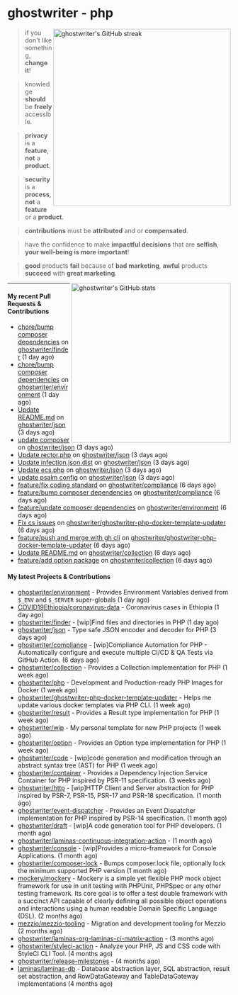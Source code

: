 # ghostwriter - php

<img alt="ghostwriter's GitHub streak" width="400px" align="right" src="https://github-readme-streak-stats.herokuapp.com/?cache_seconds=1800&user=ghostwriter">

> if you don't like something, **change it**!

> knowledge **should** be **freely** accessible.

> **privacy** is a **feature**, **not** a **product**.

> **security** is a **process**, **not** a **feature** or a **product**.

> **contributions** must be **attributed** and or **compensated**.

> have the confidence to make **impactful decisions** that are **selfish**, **your well-being is more important**!

> **good** products **fail** because of **bad marketing**, **awful** products **succeed** with **great marketing**.

<img alt="ghostwriter's GitHub stats" width="360px" align="right" src="https://github-readme-stats.vercel.app/api?cache_seconds=1800&username=ghostwriter&show_icons=true&count_private=true&hide_title=true&hide_rank=true&icon_color=333">

---

#### My recent Pull Requests & Contributions

- [chore/bump composer dependencies](https://github.com/ghostwriter/finder/pull/1) on [ghostwriter/finder](https://github.com/ghostwriter/finder) (1 day ago)
- [chore/bump composer dependencies](https://github.com/ghostwriter/environment/pull/7) on [ghostwriter/environment](https://github.com/ghostwriter/environment) (1 day ago)
- [Update README.md](https://github.com/ghostwriter/json/pull/7) on [ghostwriter/json](https://github.com/ghostwriter/json) (3 days ago)
- [update composer](https://github.com/ghostwriter/json/pull/6) on [ghostwriter/json](https://github.com/ghostwriter/json) (3 days ago)
- [Update rector.php](https://github.com/ghostwriter/json/pull/5) on [ghostwriter/json](https://github.com/ghostwriter/json) (3 days ago)
- [Update infection.json.dist](https://github.com/ghostwriter/json/pull/4) on [ghostwriter/json](https://github.com/ghostwriter/json) (3 days ago)
- [Update ecs.php](https://github.com/ghostwriter/json/pull/3) on [ghostwriter/json](https://github.com/ghostwriter/json) (3 days ago)
- [update psalm config](https://github.com/ghostwriter/json/pull/2) on [ghostwriter/json](https://github.com/ghostwriter/json) (3 days ago)
- [feature/fix coding standard](https://github.com/ghostwriter/compliance/pull/15) on [ghostwriter/compliance](https://github.com/ghostwriter/compliance) (6 days ago)
- [feature/bump composer dependencies](https://github.com/ghostwriter/compliance/pull/14) on [ghostwriter/compliance](https://github.com/ghostwriter/compliance) (6 days ago)
- [feature/update composer dependencies](https://github.com/ghostwriter/environment/pull/6) on [ghostwriter/environment](https://github.com/ghostwriter/environment) (6 days ago)
- [Fix cs issues](https://github.com/ghostwriter/ghostwriter-php-docker-template-updater/pull/4) on [ghostwriter/ghostwriter-php-docker-template-updater](https://github.com/ghostwriter/ghostwriter-php-docker-template-updater) (6 days ago)
- [feature/push and merge with gh cli](https://github.com/ghostwriter/ghostwriter-php-docker-template-updater/pull/3) on [ghostwriter/ghostwriter-php-docker-template-updater](https://github.com/ghostwriter/ghostwriter-php-docker-template-updater) (6 days ago)
- [Update README.md](https://github.com/ghostwriter/collection/pull/4) on [ghostwriter/collection](https://github.com/ghostwriter/collection) (6 days ago)
- [feature/add option package](https://github.com/ghostwriter/collection/pull/3) on [ghostwriter/collection](https://github.com/ghostwriter/collection) (6 days ago)

#### My latest Projects & Contributions

- [ghostwriter/environment](https://github.com/ghostwriter/environment) - Provides Environment Variables derived from `$_ENV` and `$_SERVER` super-globals (1 day ago)
- [COVID19Ethiopia/coronavirus-data](https://github.com/COVID19Ethiopia/coronavirus-data) - Coronavirus cases in Ethiopia (1 day ago)
- [ghostwriter/finder](https://github.com/ghostwriter/finder) - [wip]Find files and directories in PHP (1 day ago)
- [ghostwriter/json](https://github.com/ghostwriter/json) - Type safe JSON encoder and decoder for PHP (3 days ago)
- [ghostwriter/compliance](https://github.com/ghostwriter/compliance) - [wip]Compliance Automation for PHP - Automatically configure and execute multiple CI/CD &amp; QA Tests via GitHub Action. (6 days ago)
- [ghostwriter/collection](https://github.com/ghostwriter/collection) - Provides a Collection implementation for PHP (1 week ago)
- [ghostwriter/php](https://github.com/ghostwriter/php) - Development and Production-ready PHP Images for Docker (1 week ago)
- [ghostwriter/ghostwriter-php-docker-template-updater](https://github.com/ghostwriter/ghostwriter-php-docker-template-updater) - Helps me update various docker templates via PHP CLI. (1 week ago)
- [ghostwriter/result](https://github.com/ghostwriter/result) - Provides a Result type implementation for PHP (1 week ago)
- [ghostwriter/wip](https://github.com/ghostwriter/wip) - My personal template for new PHP projects (1 week ago)
- [ghostwriter/option](https://github.com/ghostwriter/option) - Provides an Option type implementation for PHP (1 week ago)
- [ghostwriter/code](https://github.com/ghostwriter/code) - [wip]code generation and modification through an abstract syntax tree (AST) for PHP (1 week ago)
- [ghostwriter/container](https://github.com/ghostwriter/container) - Provides a Dependency Injection Service Container for PHP inspired by PSR-11 specification. (3 weeks ago)
- [ghostwriter/http](https://github.com/ghostwriter/http) - [wip]HTTP Client and Server abstraction for PHP inspired by PSR-7, PSR-15, PSR-17 and PSR-18 specification. (1 month ago)
- [ghostwriter/event-dispatcher](https://github.com/ghostwriter/event-dispatcher) - Provides an Event Dispatcher implementation for PHP inspired by PSR-14 specification. (1 month ago)
- [ghostwriter/draft](https://github.com/ghostwriter/draft) - [wip]A code generation tool for PHP developers. (1 month ago)
- [ghostwriter/laminas-continuous-integration-action](https://github.com/ghostwriter/laminas-continuous-integration-action) -  (1 month ago)
- [ghostwriter/console](https://github.com/ghostwriter/console) - [wip]Provides a micro-framework for Console Applications. (1 month ago)
- [ghostwriter/composer-lock](https://github.com/ghostwriter/composer-lock) - Bumps composer.lock file, optionally lock the minimum supported PHP version (1 month ago)
- [mockery/mockery](https://github.com/mockery/mockery) - Mockery is a simple yet flexible PHP mock object framework for use in unit testing with PHPUnit, PHPSpec or any other testing framework. Its core goal is to offer a test double framework with a succinct API capable of clearly defining all possible object operations and interactions using a human readable Domain Specific Language (DSL). (2 months ago)
- [mezzio/mezzio-tooling](https://github.com/mezzio/mezzio-tooling) - Migration and development tooling for Mezzio (2 months ago)
- [ghostwriter/laminas-org-laminas-ci-matrix-action](https://github.com/ghostwriter/laminas-org-laminas-ci-matrix-action) -  (3 months ago)
- [ghostwriter/styleci-action](https://github.com/ghostwriter/styleci-action) - Analyze your PHP, JS and CSS code with StyleCI CLI Tool. (4 months ago)
- [ghostwriter/release-milestones](https://github.com/ghostwriter/release-milestones) -  (4 months ago)
- [laminas/laminas-db](https://github.com/laminas/laminas-db) - Database abstraction layer, SQL abstraction, result set abstraction, and RowDataGateway and TableDataGateway implementations (4 months ago)
